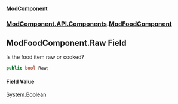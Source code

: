 #### [ModComponent](index.md 'index')
### [ModComponent.API.Components](index.md#ModComponent.API.Components 'ModComponent.API.Components').[ModFoodComponent](ModFoodComponent.md 'ModComponent.API.Components.ModFoodComponent')

## ModFoodComponent.Raw Field

Is the food item raw or cooked?

```csharp
public bool Raw;
```

#### Field Value
[System.Boolean](https://docs.microsoft.com/en-us/dotnet/api/System.Boolean 'System.Boolean')
